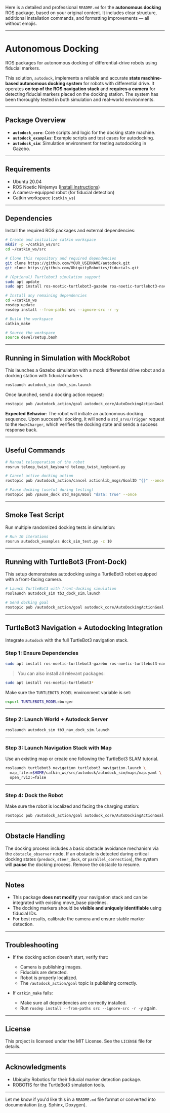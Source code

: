 Here is a detailed and professional `README.md` for the **autonomous docking** ROS package, based on your original content. It includes clear structure, additional installation commands, and formatting improvements — all without emojis.

---

# Autonomous Docking

ROS packages for autonomous docking of differential-drive robots using fiducial markers.

This solution, `autodock`, implements a reliable and accurate **state machine-based autonomous docking system** for robots with differential drive. It operates **on top of the ROS navigation stack** and **requires a camera** for detecting fiducial markers placed on the docking station. The system has been thoroughly tested in both simulation and real-world environments.

---

## Package Overview

* **`autodock_core`**: Core scripts and logic for the docking state machine.
* **`autodock_examples`**: Example scripts and test cases for autodocking.
* **`autodock_sim`**: Simulation environment for testing autodocking in Gazebo.

---

## Requirements

* Ubuntu 20.04
* ROS Noetic Ninjemys ([Install Instructions](http://wiki.ros.org/noetic/Installation/Ubuntu))
* A camera-equipped robot (for fiducial detection)
* Catkin workspace (`catkin_ws`)

---

## Dependencies

Install the required ROS packages and external dependencies:

```bash
# Create and initialize catkin workspace
mkdir -p ~/catkin_ws/src
cd ~/catkin_ws/src

# Clone this repository and required dependencies
git clone https://github.com/YOUR_USERNAME/autodock.git
git clone https://github.com/UbiquityRobotics/fiducials.git

# (Optional) Turtlebot3 simulation support
sudo apt update
sudo apt install ros-noetic-turtlebot3-gazebo ros-noetic-turtlebot3-navigation ros-noetic-turtlebot3-msgs

# Install any remaining dependencies
cd ~/catkin_ws
rosdep update
rosdep install --from-paths src --ignore-src -r -y

# Build the workspace
catkin_make

# Source the workspace
source devel/setup.bash
```

---

## Running in Simulation with MockRobot

This launches a Gazebo simulation with a mock differential drive robot and a docking station with fiducial markers.

```bash
roslaunch autodock_sim dock_sim.launch
```

Once launched, send a docking action request:

```bash
rostopic pub /autodock_action/goal autodock_core/AutoDockingActionGoal "{}" --once
```

**Expected Behavior**:
The robot will initiate an autonomous docking sequence. Upon successful docking, it will send a `std_srvs/Trigger` request to the `MockCharger`, which verifies the docking state and sends a success response back.

---

## Useful Commands

```bash
# Manual teleoperation of the robot
rosrun teleop_twist_keyboard teleop_twist_keyboard.py

# Cancel active docking action
rostopic pub /autodock_action/cancel actionlib_msgs/GoalID "{}" --once

# Pause docking (useful during testing)
rostopic pub /pause_dock std_msgs/Bool "data: true" --once
```

---

## Smoke Test Script

Run multiple randomized docking tests in simulation:

```bash
# Run 10 iterations
rosrun autodock_examples dock_sim_test.py -c 10
```

---

## Running with TurtleBot3 (Front-Dock)

This setup demonstrates autodocking using a TurtleBot3 robot equipped with a front-facing camera.

```bash
# Launch TurtleBot3 with front-docking simulation
roslaunch autodock_sim tb3_dock_sim.launch

# Send docking goal
rostopic pub /autodock_action/goal autodock_core/AutoDockingActionGoal "{}" --once
```

---

## TurtleBot3 Navigation + Autodocking Integration

Integrate `autodock` with the full TurtleBot3 navigation stack.

### Step 1: Ensure Dependencies

```bash
sudo apt install ros-noetic-turtlebot3-gazebo ros-noetic-turtlebot3-navigation ros-noetic-turtlebot3-description
```

> You can also install all relevant packages:

```bash
sudo apt install ros-noetic-turtlebot3*
```

Make sure the `TURTLEBOT3_MODEL` environment variable is set:

```bash
export TURTLEBOT3_MODEL=burger
```

---

### Step 2: Launch World + Autodock Server

```bash
roslaunch autodock_sim tb3_nav_dock_sim.launch
```

---

### Step 3: Launch Navigation Stack with Map

Use an existing map or create one following the TurtleBot3 SLAM tutorial.

```bash
roslaunch turtlebot3_navigation turtlebot3_navigation.launch \
  map_file:=$HOME/catkin_ws/src/autodock/autodock_sim/maps/map.yaml \
  open_rviz:=false
```

---

### Step 4: Dock the Robot

Make sure the robot is localized and facing the charging station:

```bash
rostopic pub /autodock_action/goal autodock_core/AutoDockingActionGoal "{}" --once
```

---

## Obstacle Handling

The docking process includes a basic obstacle avoidance mechanism via the `obstacle_observer` node. If an obstacle is detected during critical docking states (`predock`, `steer_dock`, or `parallel_correction`), the system will **pause** the docking process. Remove the obstacle to resume.

---

## Notes

* This package **does not modify** your navigation stack and can be integrated with existing move\_base pipelines.
* The docking markers should be **visible and uniquely identifiable** using fiducial IDs.
* For best results, calibrate the camera and ensure stable marker detection.

---

## Troubleshooting

* If the docking action doesn't start, verify that:

  * Camera is publishing images.
  * Fiducials are detected.
  * Robot is properly localized.
  * The `/autodock_action/goal` topic is publishing correctly.

* If `catkin_make` fails:

  * Make sure all dependencies are correctly installed.
  * Run `rosdep install --from-paths src --ignore-src -r -y` again.

---

## License

This project is licensed under the MIT License. See the `LICENSE` file for details.

---

## Acknowledgments

* Ubiquity Robotics for their fiducial marker detection package.
* ROBOTIS for the TurtleBot3 simulation tools.

---

Let me know if you'd like this in a `README.md` file format or converted into documentation (e.g. Sphinx, Doxygen).
